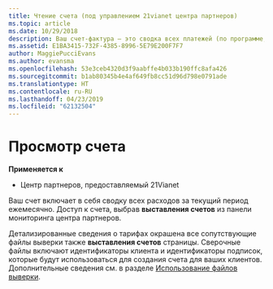 ```yaml
---
title: Чтение счета (под управлением 21vianet центра партнеров)
ms.topic: article
ms.date: 10/29/2018
description: Ваш счет-фактура — это сводка всех платежей (по программе, продуктам и клиентам) за текущий месяц. Доступ к счета с портала центра партнеров панели мониторинга.
ms.assetid: E1BA3415-732F-4385-8996-5E79E200F7F7
author: MaggiePucciEvans
ms.author: evansma
ms.openlocfilehash: 53e3ceb4320d3f9aabffe4b033b190ffc8afa426
ms.sourcegitcommit: b1ab80345b4e4af649fb8cc51d96d798e0791ade
ms.translationtype: HT
ms.contentlocale: ru-RU
ms.lasthandoff: 04/23/2019
ms.locfileid: "62132504"
---
```

# <a name="read-your-bill"></a>Просмотр счета

**Применяется к**

-   Центр партнеров, предоставляемый 21Vianet


Ваш счет включает в себя сводку всех расходов за текущий период ежемесячно. Доступ к счета, выбрав **выставления счетов** из панели мониторинга центра партнеров.

Детализированные сведения о тарифах окрашена все сопутствующие файлы выверки также **выставления счетов** страницы. Сверочные файлы включают идентификаторы клиента и идентификаторы подписок, которые будут использоваться для создания счета для ваших клиентов. Дополнительные сведения см. в разделе [Использование файлов выверки](use-the-reconciliation-files.md).


 

 

 




